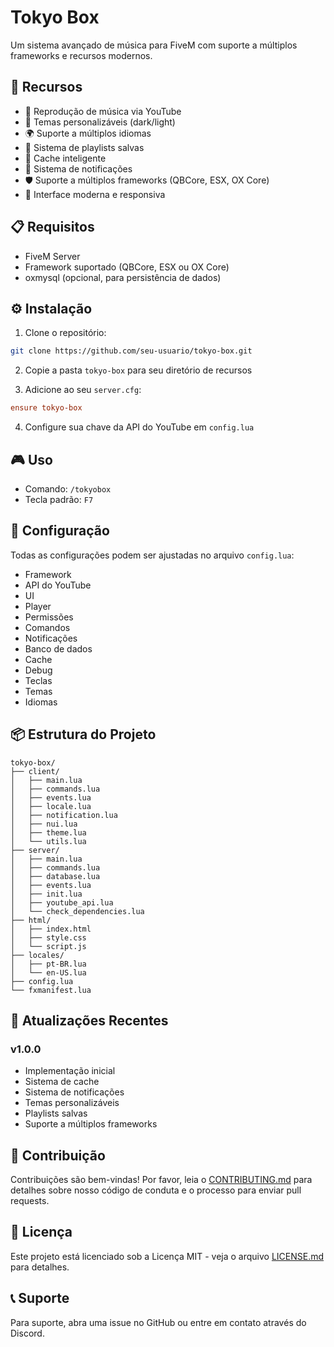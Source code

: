 # Tokyo Box

Um sistema avançado de música para FiveM com suporte a múltiplos frameworks e recursos modernos.

## 🚀 Recursos

- 🎵 Reprodução de música via YouTube
- 🎨 Temas personalizáveis (dark/light)
- 🌍 Suporte a múltiplos idiomas
- 💾 Sistema de playlists salvas
- 🔄 Cache inteligente
- 🔔 Sistema de notificações
- 🛡️ Suporte a múltiplos frameworks (QBCore, ESX, OX Core)
- 📱 Interface moderna e responsiva

## 📋 Requisitos

- FiveM Server
- Framework suportado (QBCore, ESX ou OX Core)
- oxmysql (opcional, para persistência de dados)

## ⚙️ Instalação

1. Clone o repositório:
```bash
git clone https://github.com/seu-usuario/tokyo-box.git
```

2. Copie a pasta `tokyo-box` para seu diretório de recursos

3. Adicione ao seu `server.cfg`:
```cfg
ensure tokyo-box
```

4. Configure sua chave da API do YouTube em `config.lua`

## 🎮 Uso

- Comando: `/tokyobox`
- Tecla padrão: `F7`

## 🔧 Configuração

Todas as configurações podem ser ajustadas no arquivo `config.lua`:

- Framework
- API do YouTube
- UI
- Player
- Permissões
- Comandos
- Notificações
- Banco de dados
- Cache
- Debug
- Teclas
- Temas
- Idiomas

## 📦 Estrutura do Projeto

```
tokyo-box/
├── client/
│   ├── main.lua
│   ├── commands.lua
│   ├── events.lua
│   ├── locale.lua
│   ├── notification.lua
│   ├── nui.lua
│   ├── theme.lua
│   └── utils.lua
├── server/
│   ├── main.lua
│   ├── commands.lua
│   ├── database.lua
│   ├── events.lua
│   ├── init.lua
│   ├── youtube_api.lua
│   └── check_dependencies.lua
├── html/
│   ├── index.html
│   ├── style.css
│   └── script.js
├── locales/
│   ├── pt-BR.lua
│   └── en-US.lua
├── config.lua
└── fxmanifest.lua
```

## 🔄 Atualizações Recentes

### v1.0.0
- Implementação inicial
- Sistema de cache
- Sistema de notificações
- Temas personalizáveis
- Playlists salvas
- Suporte a múltiplos frameworks

## 🤝 Contribuição

Contribuições são bem-vindas! Por favor, leia o [CONTRIBUTING.md](CONTRIBUTING.md) para detalhes sobre nosso código de conduta e o processo para enviar pull requests.

## 📝 Licença

Este projeto está licenciado sob a Licença MIT - veja o arquivo [LICENSE.md](LICENSE.md) para detalhes.

## 📞 Suporte

Para suporte, abra uma issue no GitHub ou entre em contato através do Discord.
